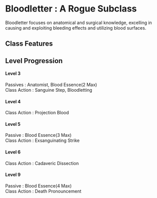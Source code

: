 # Bloodletter : A Rogue Subclass
Bloodletter focuses on anatomical and surgical knowledge, excelling in causing and exploiting bleeding effects and utilizing blood surfaces.

## Class Features

## Level Progression

#### Level 3   
Passives : Anatomist, Blood Essence(2 Max)   
Class Action : Sanguine Step, Bloodletting

#### Level 4   
Class Action : Projection Blood   

#### Level 5
Passive : Blood Essence(3 Max)   
Class Action : Exsanguinating Strike   

#### Level 6   
Class Action : Cadaveric Dissection   

#### Level 9   
Passive : Blood Essence(4 Max)   
Class Action : Death Pronouncement   
